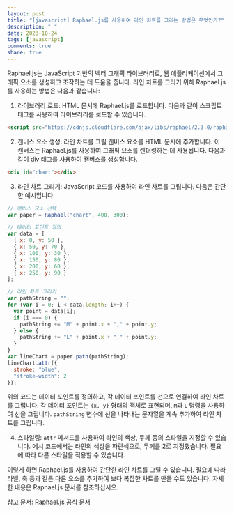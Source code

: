 ```yaml
---
layout: post
title: "[javascript] Raphael.js를 사용하여 라인 차트를 그리는 방법은 무엇인가?"
description: " "
date: 2023-10-24
tags: [javascript]
comments: true
share: true
---
```


Raphael.js는 JavaScript 기반의 벡터 그래픽 라이브러리로, 웹 애플리케이션에서 그래픽 요소를 생성하고 조작하는 데 도움을 줍니다. 라인 차트를 그리기 위해 Raphael.js를 사용하는 방법은 다음과 같습니다:

1. 라이브러리 로드: HTML 문서에 Raphael.js를 로드합니다. 다음과 같이 스크립트 태그를 사용하여 라이브러리를 로드할 수 있습니다.

```html
<script src="https://cdnjs.cloudflare.com/ajax/libs/raphael/2.3.0/raphael.min.js"></script>
```

2. 캔버스 요소 생성: 라인 차트를 그릴 캔버스 요소를 HTML 문서에 추가합니다. 이 캔버스는 Raphael.js를 사용하여 그래픽 요소를 렌더링하는 데 사용됩니다. 다음과 같이 div 태그를 사용하여 캔버스를 생성합니다.

```html
<div id="chart"></div>
```

3. 라인 차트 그리기: JavaScript 코드를 사용하여 라인 차트를 그립니다. 다음은 간단한 예시입니다.

```javascript
// 캔버스 요소 선택
var paper = Raphael("chart", 400, 300);

// 데이터 포인트 정의
var data = [
  { x: 0, y: 50 },
  { x: 50, y: 70 },
  { x: 100, y: 30 },
  { x: 150, y: 80 },
  { x: 200, y: 60 },
  { x: 250, y: 90 }
];

// 라인 차트 그리기
var pathString = "";
for (var i = 0; i < data.length; i++) {
  var point = data[i];
  if (i === 0) {
    pathString += "M" + point.x + "," + point.y;
  } else {
    pathString += "L" + point.x + "," + point.y;
  }
}
var lineChart = paper.path(pathString);
lineChart.attr({
  stroke: "blue",
  "stroke-width": 2
});
```

위의 코드는 데이터 포인트를 정의하고, 각 데이터 포인트를 선으로 연결하여 라인 차트를 그립니다. 각 데이터 포인트는 `{x, y}` 형태의 객체로 표현되며, `M`과 `L` 명령을 사용하여 선을 그립니다. `pathString` 변수에 선을 나타내는 문자열을 계속 추가하여 라인 차트를 그립니다.

4. 스타일링: `attr` 메서드를 사용하여 라인의 색상, 두께 등의 스타일을 지정할 수 있습니다. 예시 코드에서는 라인의 색상을 파란색으로, 두께를 2로 지정했습니다. 필요에 따라 다른 스타일을 적용할 수 있습니다.

이렇게 하면 Raphael.js를 사용하여 간단한 라인 차트를 그릴 수 있습니다. 필요에 따라 라벨, 축 등과 같은 다른 요소를 추가하여 보다 복잡한 차트를 만들 수도 있습니다. 자세한 내용은 Raphael.js 문서를 참조하십시오.

참고 문서: [Raphael.js 공식 문서](https://dmitrybaranovskiy.github.io/raphael/)